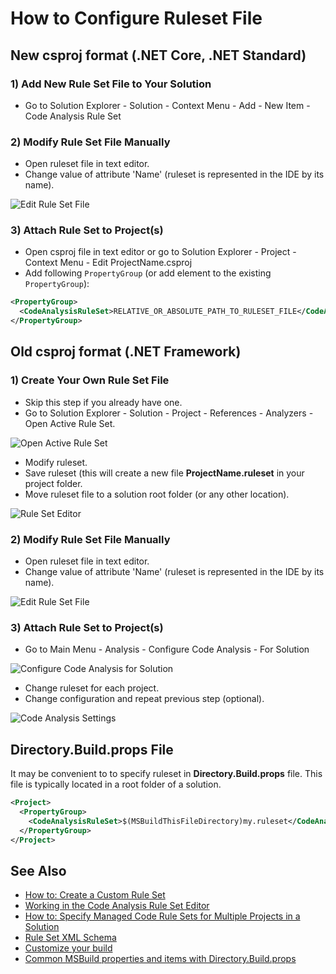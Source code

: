 ﻿# How to Configure Ruleset File

## New csproj format (.NET Core, .NET Standard)

### 1) Add New Rule Set File to Your Solution

* Go to Solution Explorer - Solution - Context Menu - Add - New Item - Code Analysis Rule Set

### 2) Modify Rule Set File Manually

* Open ruleset file in text editor.
* Change value of attribute 'Name' (ruleset is represented in the IDE by its name).

![Edit Rule Set File](/img/roslynator/edit-new-ruleset-file.png)

### 3) Attach Rule Set to Project(s)

* Open csproj file in text editor or go to Solution Explorer - Project - Context Menu - Edit ProjectName.csproj
* Add following `PropertyGroup` (or add element to the existing `PropertyGroup`):

```xml
<PropertyGroup>
  <CodeAnalysisRuleSet>RELATIVE_OR_ABSOLUTE_PATH_TO_RULESET_FILE</CodeAnalysisRuleSet>
</PropertyGroup>
```

## Old csproj format (.NET Framework)

### 1) Create Your Own Rule Set File

* Skip this step if you already have one.
* Go to Solution Explorer - Solution - Project - References - Analyzers - Open Active Rule Set.

![Open Active Rule Set](/img/roslynator/open-active-ruleset.png)

* Modify ruleset.
* Save ruleset (this will create a new file **ProjectName.ruleset** in your project folder.
* Move ruleset file to a solution root folder (or any other location).

![Rule Set Editor](/img/roslynator/ruleset-editor.png)

### 2) Modify Rule Set File Manually

* Open ruleset file in text editor.
* Change value of attribute 'Name' (ruleset is represented in the IDE by its name).

![Edit Rule Set File](/img/roslynator/edit-ruleset-file.png)

### 3) Attach Rule Set to Project(s)

* Go to Main Menu - Analysis - Configure Code Analysis - For Solution

![Configure Code Analysis for Solution](/img/roslynator/configure-code-analysis-for-solution.png)

* Change ruleset for each project.
* Change configuration and repeat previous step (optional).

![Code Analysis Settings](/img/roslynator/code-analysis-settings.png)

## Directory.Build.props File

It may be convenient to to specify ruleset in **Directory.Build.props** file.
This file is typically located in a root folder of a solution.

```xml
<Project>
  <PropertyGroup>
    <CodeAnalysisRuleSet>$(MSBuildThisFileDirectory)my.ruleset</CodeAnalysisRuleSet>
  </PropertyGroup>
</Project>
```

## See Also

* [How to: Create a Custom Rule Set](https://msdn.microsoft.com/en-us/library/dd264974.aspx)
* [Working in the Code Analysis Rule Set Editor](https://msdn.microsoft.com/en-us/library/dd380626.aspx)
* [How to: Specify Managed Code Rule Sets for Multiple Projects in a Solution](https://msdn.microsoft.com/en-us/library/dd465181.aspx)
* [Rule Set XML Schema](https://github.com/dotnet/roslyn/blob/main/src/Compilers/Core/Portable/RuleSet/RuleSetSchema.xsd)
* [Customize your build](https://docs.microsoft.com/en-us/visualstudio/msbuild/customize-your-build)
* [Common MSBuild properties and items with Directory.Build.props](https://thomaslevesque.com/2017/09/18/common-msbuild-properties-and-items-with-directory-build-props/)
